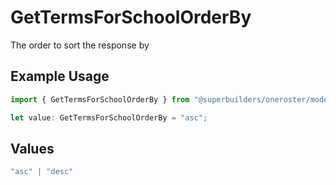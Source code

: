 # GetTermsForSchoolOrderBy

The order to sort the response by

## Example Usage

```typescript
import { GetTermsForSchoolOrderBy } from "@superbuilders/oneroster/models/operations";

let value: GetTermsForSchoolOrderBy = "asc";
```

## Values

```typescript
"asc" | "desc"
```